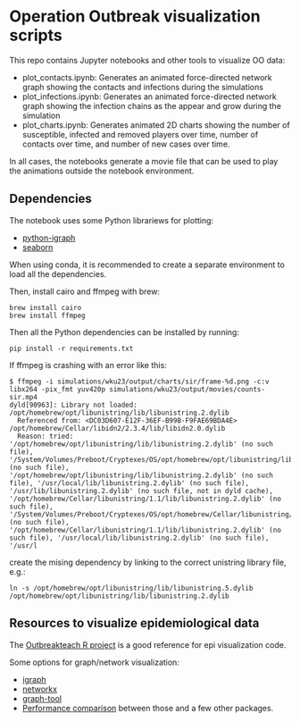 # Operation Outbreak visualization scripts

This repo contains Jupyter notebooks and other tools to visualize OO data:

* plot_contacts.ipynb: Generates an animated force-directed network graph showing the contacts and infections during the simulations
* plot_infections.ipynb: Generates an animated force-directed network graph showing the infection chains as the appear and grow during the simulation
* plot_charts.ipynb: Generates animated 2D charts showing the number of susceptible, infected and removed players over time, number of contacts over time, and number of new cases over time.

In all cases, the notebooks generate a movie file that can be used to play the animations outside the notebook environment.

## Dependencies

The notebook uses some Python librariews for plotting:

* [python-igraph](https://igraph.org/python/)
* [seaborn](https://seaborn.pydata.org/)

When using conda, it is recommended to create a separate environment to load all the dependencies.

Then, install cairo and ffmpeg with brew:

```
brew install cairo
brew install ffmpeg
```

Then all the Python dependencies can be installed by running:

```pip install -r requirements.txt```

If ffmpeg is crashing with an error like this:

```
$ ffmpeg -i simulations/wku23/output/charts/sir/frame-%d.png -c:v libx264 -pix_fmt yuv420p simulations/wku23/output/movies/counts-sir.mp4
dyld[90963]: Library not loaded: /opt/homebrew/opt/libunistring/lib/libunistring.2.dylib
  Referenced from: <DC03D607-E12F-36EF-B99B-F9FAE69BDA4E> /opt/homebrew/Cellar/libidn2/2.3.4/lib/libidn2.0.dylib
  Reason: tried: '/opt/homebrew/opt/libunistring/lib/libunistring.2.dylib' (no such file), '/System/Volumes/Preboot/Cryptexes/OS/opt/homebrew/opt/libunistring/lib/libunistring.2.dylib' (no such file), '/opt/homebrew/opt/libunistring/lib/libunistring.2.dylib' (no such file), '/usr/local/lib/libunistring.2.dylib' (no such file), '/usr/lib/libunistring.2.dylib' (no such file, not in dyld cache), '/opt/homebrew/Cellar/libunistring/1.1/lib/libunistring.2.dylib' (no such file), '/System/Volumes/Preboot/Cryptexes/OS/opt/homebrew/Cellar/libunistring/1.1/lib/libunistring.2.dylib' (no such file), '/opt/homebrew/Cellar/libunistring/1.1/lib/libunistring.2.dylib' (no such file), '/usr/local/lib/libunistring.2.dylib' (no such file), '/usr/l
```

create the mising dependency by linking to the correct unistring library file, e.g.:

```ln -s /opt/homebrew/opt/libunistring/lib/libunistring.5.dylib  /opt/homebrew/opt/libunistring/lib/libunistring.2.dylib```

## Resources to visualize epidemiological data

The [Outbreakteach R project](https://github.com/mrc-ide/outbreakteachR) is a good reference for epi visualization code.

Some options for graph/network visualization:

* [igraph](https://igraph.org)
* [networkx](https://networkx.github.io/)
* [graph-tool](https://graph-tool.skewed.de/)
* [Performance comparison](https://www.timlrx.com/2019/05/05/benchmark-of-popular-graph-network-packages/) between those and a few other packages.
